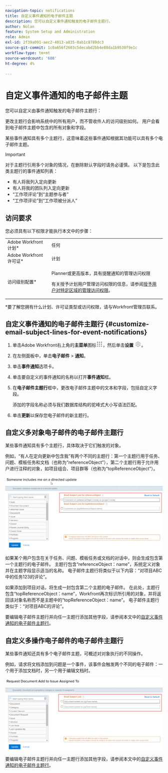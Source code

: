 ```yaml
---
navigation-topic: notifications
title: 自定义事件通知的电子邮件主题
description: 您可以自定义事件通知触发的电子邮件主题行。
author: Nolan
feature: System Setup and Administration
role: Admin
exl-id: 2f39a091-aec2-4013-a835-0ab1c8789dc3
source-git-commit: 1c0a656f2603c5decabd2bb4e88da1b9530f9e1c
workflow-type: tm+mt
source-wordcount: '608'
ht-degree: 4%

---
```


# 自定义事件通知的电子邮件主题

您可以自定义由事件通知触发的电子邮件主题行：

更改主题行会影响系统中的所有用户，而不管收件人的访问级别如何。 用户会看到电子邮件主题中包含的所有对象和字段。

某些事件通知具有多个主题行，这意味着这些事件通知根据其功能可以具有多个电子邮件主题。

>[!IMPORTANT]
>
>对于主题行引用多个对象的情况，在删除默认字段时请务必谨慎。 以下是包含此类主题行的事件通知列表：
>
>* 有人将我列入定向更新
>* 有人将我的团队列入定向更新
>* “工作项评论”到“主题参与者”
>* “工作项评论”到“工作项被分派人”
>

## 访问要求

您必须具有以下权限才能执行本文中的步骤：

<table style="table-layout:auto"> 
 <col> 
 </col> 
 <col> 
 </col> 
 <tbody> 
  <tr> 
   <td role="rowheader">Adobe Workfront计划*</td> 
   <td>任何</td> 
  </tr> 
  <tr> 
   <td role="rowheader">Adobe Workfront许可证*</td> 
   <td>计划</td> 
  </tr> 
  <tr> 
   <td role="rowheader">访问级别配置*</td> 
   <td> <p>Planner或更高版本，具有提醒通知的管理访问权限</p> <p>有关授予计划用户管理访问权限的信息，请参阅<a href="../../../administration-and-setup/add-users/configure-and-grant-access/grant-users-admin-access-certain-areas.md" class="MCXref xref">授予用户对特定区域的管理访问权限</a>。</p> </td> 
  </tr> 
 </tbody> 
</table>

&#42;要了解您拥有什么计划、许可证类型或访问权限，请与Workfront管理员联系。

## 自定义事件通知的电子邮件主题行 {#customize-email-subject-lines-for-event-notifications}

1. 单击Adobe Workfront右上角的&#x200B;**主菜单**&#x200B;图标![](assets/main-menu-icon.png)，然后单击&#x200B;**设置** ![](assets/gear-icon-settings.png)。

1. 在左侧面板中，单击&#x200B;**电子邮件** > **通知**。

1. 单击&#x200B;**事件通知**&#x200B;选项卡。
1. 单击要自定义的事件通知的名称以打开&#x200B;**事件通知**&#x200B;框。
1. 在&#x200B;**电子邮件主题行**&#x200B;框中，更改电子邮件主题中的文本和字段，包括自定义字段。

   添加的字段名称必须与我们数据库结构的驼峰式大小写语法匹配。<!--For more information about how our objects and their fields are named in the Workfront database, see the [Adobe Workfront API](../../../wf-api/workfront-api.md).-->

1. 单击&#x200B;**更新**&#x200B;以保存您电子邮件的新主题行。

## 自定义多对象电子邮件的电子邮件主题行

某些事件通知具有多个主题行，具体取决于它们触发的对象。

例如，“有人在定向更新中包含我”有两个不同的主题行：第一个主题行用于任务、问题、模板任务和文档（也称为“referenceObject”），第二个主题行用于允许用户进行注释的对象，如项目组合、项目群等（也称为“topReferenceObject”）。

![](assets/Ev-not-mult-subj-lines.png)

如果某个用户包含在关于任务、问题、模板任务或文档的对话中，则会生成包含第一个主题行的电子邮件。 主题行包含“referenceObject：name”，系统定义对象并在主题字段显示适当的名称。 电子邮件主题行将类似于以下内容：“对项目ABC中的任务123的评论”。

如果添加到项目对话，将生成一封包含第二个主题的电子邮件。 在此处，主题行包含“topReferenceObject：name”，Workfront再次标识所引用的对象，并将返回该对象名称而不是主题中的“topReferenceObject：name”。 电子邮件主题行类似于：“对项目ABC的评论”。

要编辑电子邮件主题行并向任一主题行添加其他字段，请参阅本文中的[自定义事件通知的电子邮件主题行](#customize-email-subject-lines-for-event-notifications)。

## 自定义多操作电子邮件的电子邮件主题行

某些事件通知还具有多个电子邮件主题，可概述对对象执行的不同操作。

例如，请求将文档添加到问题是一个事件，该事件会触发两个不同的电子邮件：一个用于添加文档时，另一个用于编辑文档时。

![](assets/ev-not-mult-subj-lines-diff-actions.png)

要编辑电子邮件主题行并向任一主题行添加其他字段，请参阅本文中的[自定义事件通知的电子邮件主题行](#customize-email-subject-lines-for-event-notifications)。
